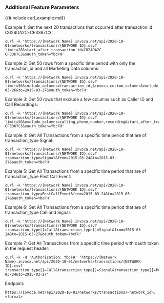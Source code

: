 ### Additional Feature Parameters

{{#include curl_example.md}}

Example 1: Get the next 20 transactions that occurred after transaction
id C624DA2C-CF3367C3:

    curl -k 'https://{Network Name}.invoca.net/api/2020-10-01/networks/transactions/{NETWORK ID}.csv?limit=20&start_after_transaction_id=C624DA2C-CF3367C3&oauth_token=YbcFH'

Example 2: Get 50 rows from a specific time period with only the
transaction\_id and all Marketing Data columns:

    curl -k 'https://{Network Name}.invoca.net/api/2020-10-01/networks/transactions/{NETWORK ID}.csv?limit=50&include_columns=transaction_id,$invoca_custom_columns&exclude_columns=$invoca_default_columns&from=2015-03-26&to=2015-03-27&oauth_token=YbcFH'

Example 3: Get 50 rows that exclude a few columns such as Caller ID and
Call Recordings:

    curl -k 'https://{Network Name}.invoca.net/api/2020-10-01/networks/transactions/{NETWORK ID}.csv?limit=50&exclude_columns=calling_phone_number,recording&start_after_transaction_id=C624DA2C-CF3367C3&oauth_token=YbcFH'

Example 4: Get All Transactions from a specific time period that are of
transaction\_type Signal:

    curl -k 'https://{Network Name}.invoca.net/api/2020-10-01/networks/transactions/{NETWORK ID}.csv?transaction_type=Signal&from=2015-03-24&to=2015-03-27&oauth_token=YbcFH'

Example 5: Get All Transactions from a specific time period that are of
transaction\_type Post Call Event:

    curl -k 'https://{Network Name}.invoca.net/api/2020-10-01/networks/transactions/{NETWORK ID}.csv?transaction_type=PostCallEvent&from=2015-03-24&to=2015-03-27&oauth_token=YbcFH'

Example 6: Get All Transactions from a specific time period that are of
transaction\_type Call and Signal:

    curl -k 'https://{Network Name}.invoca.net/api/2020-10-01/networks/transactions/{NETWORK ID}.csv?transaction_type[]=Call&transaction_type[]=Signal&from=2015-03-24&to=2015-03-27&oauth_token=YbcFH'

Example 7: Get All Transactions from a specific time period with oauth
token in the request header:

    curl -k -H 'Authorization: YbcFH' 'https://{Network Name}.invoca.net/api/2020-10-01/networks/transactions/{NETWORK ID}.csv?transaction_type[]=Call&transaction_type[]=Signal&transaction_type[]=PostCallEvent&from=2015-03-24&to=2015-03-27'

Endpoint:

`https://invoca.net/api/2020-10-01/networks/transactions/<network_id>.<format>`

